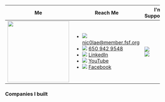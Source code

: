  Me                 | Reach Me      | I'm Supporting
------------------- | ------------- | -------------
 <img src="https://github.com/nic0lae/resume/releases/download/staticpics/profilepic.jpg" width="200px" /> | <ul><li>![](https://storage.googleapis.com/material-icons/external-assets/v4/icons/svg/ic_email_black_24px.svg) nic0lae@member.fsf.org</li><li>![](https://storage.googleapis.com/material-icons/external-assets/v4/icons/svg/ic_phone_black_24px.svg) <a href="tel:+16509429548">650 942 9548</a></li><li>![](https://storage.googleapis.com/material-icons/external-assets/v4/icons/svg/ic_people_black_24px.svg) [LinkedIn](https://www.linkedin.com/in/nic0lae "LinkedIn")</li><li>![](https://storage.googleapis.com/material-icons/external-assets/v4/icons/svg/ic_videocam_black_24px.svg) [YouTube](https://www.youtube.com/channel/UCe-6hpCmxECeU3v80VHSwow "YouTube")</li><li>![](https://storage.googleapis.com/material-icons/external-assets/v4/icons/svg/ic_mood_black_24px.svg) [Facebook](https://facebook.com/nic0lae "Facebook")</li></ul> | <div>![](https://static.fsf.org/nosvn/associate/crm/1080099.png)</div><div>![](https://github.com/nic0lae/resume/releases/download/staticpics/osimember.png)</div>



### Companies I built
